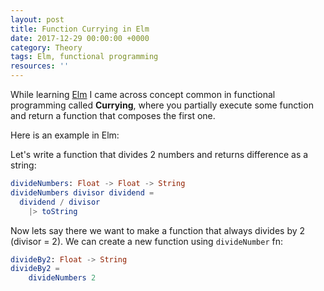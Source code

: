 ```yaml
---
layout: post
title: Function Currying in Elm
date: 2017-12-29 00:00:00 +0000
category: Theory
tags: Elm, functional programming
resources: ''
---
```

While learning [Elm](http://elm-lang.org) I came across concept common in functional programming called __Currying__, where you partially execute some function and return a function that composes the first one.

Here is an example in Elm:

Let's write  a function that divides 2 numbers and returns difference as a string:
```elm 
divideNumbers: Float -> Float -> String
divideNumbers divisor dividend = 
  dividend / divisor
  	|> toString
```
Now lets say there we want to make a function that always divides by 2 (divisor = 2). We can create a new function using `divideNumber` fn:
```elm
divideBy2: Float -> String
divideBy2 =
	divideNumbers 2
```